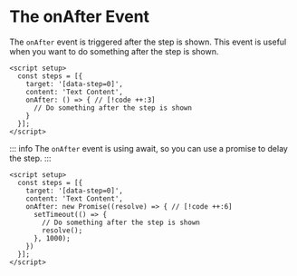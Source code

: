 # The onAfter Event

The `onAfter` event is triggered after the step is shown. This event is useful when you want to do something after the step is shown.

```vue
<script setup>
  const steps = [{
    target: '[data-step=0]',
    content: 'Text Content',
    onAfter: () => { // [!code ++:3]
      // Do something after the step is shown
    }
  }];
</script>
```

::: info
The `onAfter` event is using await, so you can use a promise to delay the step.
:::

```vue
<script setup>
  const steps = [{
    target: '[data-step=0]',
    content: 'Text Content',
    onAfter: new Promise((resolve) => { // [!code ++:6]
      setTimeout(() => {
        // Do something after the step is shown
        resolve();
      }, 1000);
    })
  }];
</script>
```
